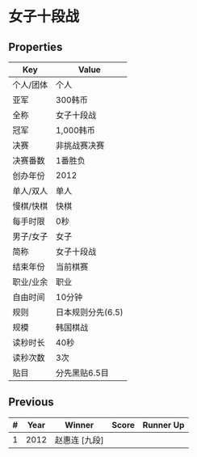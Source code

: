 # 女子十段战

## Properties

| Key | Value |
| --- | ----- |
| 个人/团体 | 个人 |
| 亚军 | 300韩币 |
| 全称 | 女子十段战 |
| 冠军 | 1,000韩币 |
| 决赛 | 非挑战赛决赛 |
| 决赛番数 | 1番胜负 |
| 创办年份 | 2012 |
| 单人/双人 | 单人 |
| 慢棋/快棋 | 快棋 |
| 每手时限 | 0秒 |
| 男子/女子 | 女子 |
| 简称 | 女子十段战 |
| 结束年份 | 当前棋赛 |
| 职业/业余 | 职业 |
| 自由时间 | 10分钟 |
| 规则 | 日本规则分先(6.5) |
| 规模 | 韩国棋战 |
| 读秒时长 | 40秒 |
| 读秒次数 | 3次 |
| 贴目 | 分先黑贴6.5目 |

## Previous

| # | Year | Winner | Score | Runner Up |
| --- | --- | --- | --- | --- |
| 1 | 2012 | 赵惠连 [九段] |  |  |


